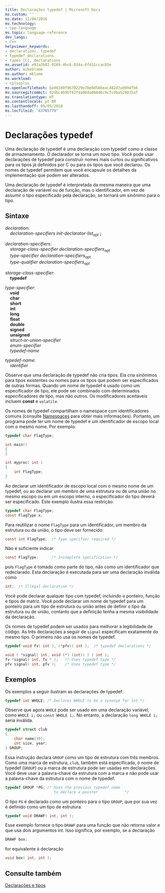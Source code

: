 ```yaml
---
title: Declarações typedef | Microsoft Docs
ms.custom: ''
ms.date: 11/04/2016
ms.technology:
- cpp-language
ms.topic: language-reference
dev_langs:
- C++
helpviewer_keywords:
- declarations, typedef
- typedef declarations
- types [C], declarations
ms.assetid: e92a3b82-9269-4bc6-834a-6f431ccac83e
author: mikeblome
ms.author: mblome
ms.workload:
- cplusplus
ms.openlocfilehash: ba98340f9670229e7be0d56beac482d7ad994fb6
ms.sourcegitcommit: 92dbc4b9bf82fda96da80846c9cfcdba524035af
ms.translationtype: HT
ms.contentlocale: pt-BR
ms.lasthandoff: 09/05/2018
ms.locfileid: "43765779"
---
```

# <a name="typedef-declarations"></a>Declarações typedef
Uma declaração de typedef é uma declaração com typedef como a classe de armazenamento. O declarador se torna um novo tipo. Você pode usar declarações de typedef para construir nomes mais curtos ou significativos para os tipos já definidos por C ou para os tipos que você declarou. Os nomes de typedef permitem que você encapsule os detalhes da implementação que podem ser alterados.

Uma declaração de typedef é interpretada da mesma maneira que uma declaração de variável ou de função, mas o identificador, em vez de assumir o tipo especificado pela declaração, se tornará um sinônimo para o tipo.

## <a name="syntax"></a>Sintaxe

*declaration*:<br/>
&nbsp;&nbsp;&nbsp;&nbsp;*declaration-specifiers init-declarator-list*<sub>opt</sub> **;**

*declaration-specifiers*:<br/>
&nbsp;&nbsp;&nbsp;&nbsp;*storage-class-specifier declaration-specifiers*<sub>opt</sub> <br/>
&nbsp;&nbsp;&nbsp;&nbsp;*type-specifier declaration-specifiers*<sub>opt</sub> <br/>
&nbsp;&nbsp;&nbsp;&nbsp;*type-qualifier declaration-specifiers*<sub>opt</sub>

*storage-class-specifier*:<br/>
&nbsp;&nbsp;&nbsp;&nbsp;**typedef**

*type-specifier*:<br/>
&nbsp;&nbsp;&nbsp;&nbsp;**void**<br/>
&nbsp;&nbsp;&nbsp;&nbsp;**char**<br/>
&nbsp;&nbsp;&nbsp;&nbsp;**short**<br/>
&nbsp;&nbsp;&nbsp;&nbsp;**int**<br/>
&nbsp;&nbsp;&nbsp;&nbsp;**long**<br/>
&nbsp;&nbsp;&nbsp;&nbsp;**float**<br/>
&nbsp;&nbsp;&nbsp;&nbsp;**double**<br/>
&nbsp;&nbsp;&nbsp;&nbsp;**signed**<br/>
&nbsp;&nbsp;&nbsp;&nbsp;**unsigned**<br/>
&nbsp;&nbsp;&nbsp;&nbsp;*struct-or-union-specifier*<br/>
&nbsp;&nbsp;&nbsp;&nbsp;*enum-specifier*<br/>
&nbsp;&nbsp;&nbsp;&nbsp;*typedef-name*

*typedef-name*:<br/>
&nbsp;&nbsp;&nbsp;&nbsp;*identifier*

Observe que uma declaração de typedef não cria tipos. Ela cria sinônimos para tipos existentes ou nomes para os tipos que podem ser especificados de outras formas. Quando um nome de typedef é usado como um especificador de tipo, ele pode ser combinado com determinados especificadores de tipo, mas não outros. Os modificadores aceitáveis incluem **const** e `volatile`.

Os nomes de typedef compartilham o namespace com identificadores comuns (consulte [Namespaces](../c-language/name-spaces.md) para obter mais informações). Portanto, um programa pode ter um nome de typedef e um identificador de escopo local com o mesmo nome. Por exemplo:

```C
typedef char FlagType;

int main()
{
}

int myproc( int )
{
    int FlagType;
}
```

Ao declarar um identificador de escopo local com o mesmo nome de um typedef, ou ao declarar um membro de uma estrutura ou de uma união no mesmo escopo ou em um escopo interno, o especificador do tipo deverá ser especificado. Este exemplo ilustra essa restrição:

```C
typedef char FlagType;
const FlagType x;
```

Para reutilizar o nome `FlagType` para um identificador, um membro da estrutura ou da união, o tipo deve ser fornecido:

```C
const int FlagType;  /* Type specifier required */
```

Não é suficiente indicar

```C
const FlagType;      /* Incomplete specification */
```

pois `FlagType` é tomado como parte do tipo, não como um identificador que redeclarado. Esta declaração é executada para ser uma declaração inválida como

```C
int;  /* Illegal declaration */
```

Você pode declarar qualquer tipo com typedef, incluindo o ponteiro, função e tipos de matriz. Você pode declarar um nome de typedef para um ponteiro para um tipo de estrutura ou união antes de definir o tipo da estrutura ou de união, contanto que a definição tenha a mesma visibilidade da declaração.

Os nomes de typedef podem ser usados para melhorar a legibilidade de código. As três declarações a seguir de `signal` especificam exatamente do mesmo tipo. O primeiro não usa os nomes de typedef.

```C
typedef void fv( int ), (*pfv)( int );  /* typedef declarations */

void ( *signal( int, void (*) (int)) ) ( int );
fv *signal( int, fv * );   /* Uses typedef type */
pfv signal( int, pfv );    /* Uses typedef type */
```

## <a name="examples"></a>Exemplos
Os exemplos a seguir ilustram as declarações de typedef:

```C
typedef int WHOLE; /* Declares WHOLE to be a synonym for int */
```

Observe que agora `WHOLE` pode ser usado em uma declaração variável, como `WHOLE i;` ou `const WHOLE i;`. No entanto, a declaração `long WHOLE i;` seria inválida.

```C
typedef struct club
{
    char name[30];
    int size, year;
} GROUP;
```

Essa instrução declara `GROUP` como um tipo de estrutura com três membros. Como uma marca de estrutura, `club`, também está especificada, o nome de typedef (`GROUP`) ou a marca de estrutura pode ser usadas em declarações. Você deve usar a palavra-chave da estrutura com a marca e não pode usar a palavra-chave da estrutura com o nome de typedef.

```C
typedef GROUP *PG; /* Uses the previous typedef name
                      to declare a pointer            */
```

O tipo `PG` é declarado como um ponteiro para o tipo `GROUP`, que por sua vez é definido como um tipo de estrutura.

```C
typedef void DRAWF( int, int );
```

Esse exemplo fornece o tipo `DRAWF` para uma função que não retorna valor e que usa dois argumentos int. Isso significa, por exemplo, se a declaração

```C
DRAWF box;
```

for equivalente à declaração

```C
void box( int, int );
```

## <a name="see-also"></a>Consulte também

[Declarações e tipos](../c-language/declarations-and-types.md)
